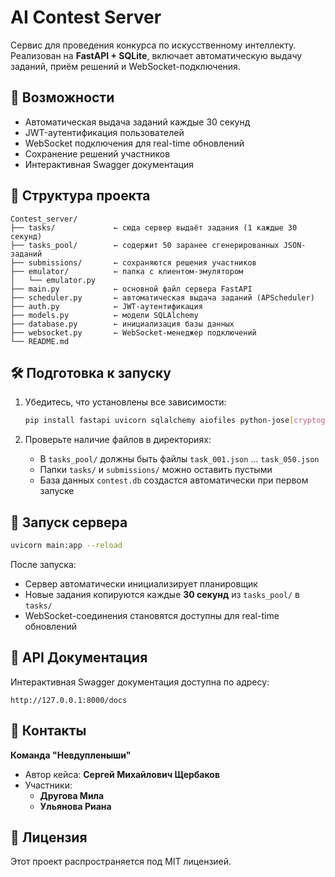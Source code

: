 # AI Contest Server

Сервис для проведения конкурса по искусственному интеллекту.  
Реализован на **FastAPI + SQLite**, включает автоматическую выдачу заданий, приём решений и WebSocket-подключения.

## 🚀 Возможности

- Автоматическая выдача заданий каждые 30 секунд
- JWT-аутентификация пользователей
- WebSocket подключения для real-time обновлений
- Сохранение решений участников
- Интерактивная Swagger документация

## 📁 Структура проекта

```
Contest_server/
├── tasks/             ← сюда сервер выдаёт задания (1 каждые 30 секунд)
├── tasks_pool/        ← содержит 50 заранее сгенерированных JSON-заданий
├── submissions/       ← сохраняются решения участников
├── emulator/          ← папка с клиентом-эмулятором
│   └── emulator.py
├── main.py            ← основной файл сервера FastAPI
├── scheduler.py       ← автоматическая выдача заданий (APScheduler)
├── auth.py            ← JWT-аутентификация
├── models.py          ← модели SQLAlchemy
├── database.py        ← инициализация базы данных
├── websocket.py       ← WebSocket-менеджер подключений
└── README.md
```

## 🛠 Подготовка к запуску

1. Убедитесь, что установлены все зависимости:
   ```bash
   pip install fastapi uvicorn sqlalchemy aiofiles python-jose[cryptography] websockets apscheduler
   ```

2. Проверьте наличие файлов в директориях:
   - В `tasks_pool/` должны быть файлы `task_001.json` ... `task_050.json`
   - Папки `tasks/` и `submissions/` можно оставить пустыми
   - База данных `contest.db` создастся автоматически при первом запуске

## 🚀 Запуск сервера

```bash
uvicorn main:app --reload
```

После запуска:
- Сервер автоматически инициализирует планировщик
- Новые задания копируются каждые **30 секунд** из `tasks_pool/` в `tasks/`
- WebSocket-соединения становятся доступны для real-time обновлений

## 📝 API Документация

Интерактивная Swagger документация доступна по адресу:
```
http://127.0.0.1:8000/docs
```

## 📩 Контакты

**Команда "Невдупленыши"**

- Автор кейса: **Сергей Михайлович Щербаков**
- Участники: 
  - **Другова Мила**
  - **Ульянова Риана**

## 📄 Лицензия

Этот проект распространяется под MIT лицензией.
